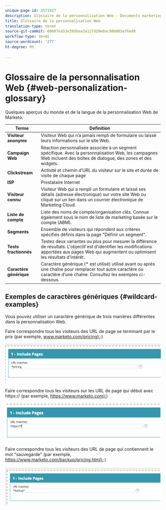 ```yaml
---
unique-page-id: 3571927
description: Glossaire de la personnalisation Web - Documents marketing - Documentation du produit
title: Glossaire de la personnalisation Web
translation-type: tm+mt
source-git-commit: 00887ea53e395bea3a11fd28e0ac98b085ef6ed8
workflow-type: tm+mt
source-wordcount: '277'
ht-degree: 0%

---
```



# Glossaire de la personnalisation Web {#web-personalization-glossary}

Quelques aperçus du monde et de la langue de la personnalisation Web de Marketo.

| Terme | Définition |
|---|---|
| **Visiteur anonyme** | Visiteur Web qui n’a jamais rempli de formulaire ou laissé leurs informations sur le site Web. |
| **Campaign Web** | Réaction personnalisée associée à un segment spécifique. Avec la personnalisation Web, les campagnes Web incluent des boîtes de dialogue, des zones et des widgets. |
| **Clickstream** | Activité et chemin d’URL du visiteur sur le site et durée de visite de chaque page |
| **ISP** | Prestataire Internet |
| **Visiteur connu** | Visiteur Web qui a rempli un formulaire et laissé ses détails (adresse électronique) sur votre site Web ou cliqué sur un lien dans un courrier électronique de Marketing Cloud. |
| **Liste de compte** | Liste des noms de compte/organisation clés. Connue également sous le nom de liste de marketing basée sur le compte (ABM). |
| **Segments** | Ensemble de visiteurs qui répondent aux critères spécifiés définis dans la page [](../../../product-docs/web-personalization/using-web-segments/web-segments.md)&quot;Définir un segment&quot;. |
| **Tests fractionnés** | Testez deux variantes ou plus pour mesurer la différence de résultats. L&#39;objectif est d&#39;identifier les modifications apportées aux pages Web qui augmentent ou optimisent les résultats d&#39;intérêt. |
| **Caractère générique** | Caractère générique (* est utilisé) utilisé avant ou après une chaîne pour remplacer tout autre caractère ou caractère d’une chaîne. Consultez les exemples ci-dessous. |

## Exemples de caractères génériques {#wildcard-examples}

Vous pouvez utiliser un caractère générique de trois manières différentes dans la personnalisation Web.

Faire correspondre tous les visiteurs des URL de page se terminant par le prix (par exemple, [www.marketo.com/pricing):](http://www.marketo.com/pricing):)

![](assets/wildcard-example-1.png)

Faire correspondre tous les visiteurs sur les URL de page qui début avec https:// (par exemple, [https://www.marketo.com):](https://www.marketo.com))

![](assets/wildcard-example-2.png)

Faire correspondre tous les visiteurs des URL de page qui contiennent le mot &quot;sauvegarde&quot; (par exemple, [https://www.marketo.com/backup/pricing.html):](https://www.marketo.com/backup/pricing.html):)

![](assets/wildcard-example-3.png)

